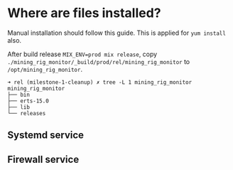 # Where are files installed?
Manual installation should follow this guide. This is applied for `yum install` also.

After build release `MIX_ENV=prod mix release`, copy `./mining_rig_monitor/_build/prod/rel/mining_rig_monitor` to `/opt/mining_rig_monitor`.

```shell
➜ rel (milestone-1-cleanup) ✗ tree -L 1 mining_rig_monitor
mining_rig_monitor
├── bin
├── erts-15.0
├── lib
└── releases
```

## Systemd service
## Firewall service
